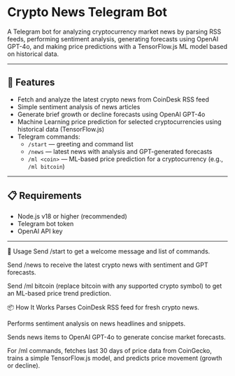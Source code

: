 # Crypto News Telegram Bot

A Telegram bot for analyzing cryptocurrency market news by parsing RSS feeds, performing sentiment analysis, generating forecasts using OpenAI GPT-4o, and making price predictions with a TensorFlow.js ML model based on historical data.

---

## 🚀 Features

- Fetch and analyze the latest crypto news from CoinDesk RSS feed
- Simple sentiment analysis of news articles
- Generate brief growth or decline forecasts using OpenAI GPT-4o
- Machine Learning price prediction for selected cryptocurrencies using historical data (TensorFlow.js)
- Telegram commands:
  - `/start` — greeting and command list
  - `/news` — latest news with analysis and GPT-generated forecasts
  - `/ml <coin>` — ML-based price prediction for a cryptocurrency (e.g., `/ml bitcoin`)

---

## 📋 Requirements

- Node.js v18 or higher (recommended)
- Telegram bot token
- OpenAI API key

---

🤖 Usage
Send /start to get a welcome message and list of commands.

Send /news to receive the latest crypto news with sentiment and GPT forecasts.

Send /ml bitcoin (replace bitcoin with any supported crypto symbol) to get an ML-based price trend prediction.

📦 How It Works
Parses CoinDesk RSS feed for fresh crypto news.

Performs sentiment analysis on news headlines and snippets.

Sends news items to OpenAI GPT-4o to generate concise market forecasts.

For /ml commands, fetches last 30 days of price data from CoinGecko, trains a simple TensorFlow.js model, and predicts price movement (growth or decline).
